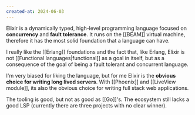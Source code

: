 ```yaml
---
created-at: 2024-06-03
---
```


Elixir is a dynamically typed, high-level programming language focused on **concurrency** and **fault tolerance**. It runs on the [[BEAM]] virtual machine, therefore it has the most solid foundation that a language can have.

I really like the [[Erlang]] foundations and the fact that, like Erlang, Elixir is not [[Functional languages|functional]] as a goal in itself, but as a consequence of the goal of being a fault tolerant and concurrent language.

I'm very biased for liking the language, but for me Elixir is the **obvious choice for writing long lived servers**. With [[Phoenix]] and [[LiveView module]], its also the obvious choice for writing full stack web applications.

The tooling is good, but not as good as [[Go]]'s. The ecosystem still lacks a good LSP (currently there are three projects with no clear winner).
